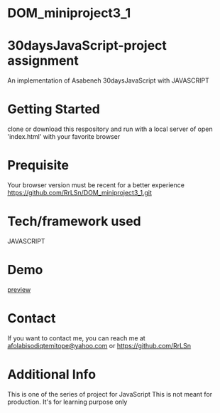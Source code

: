 # DOM_miniproject3_1
# 30daysJavaScript-project assignment
An implementation of Asabeneh 30daysJavaScript with JAVASCRIPT

# Getting Started
clone or download this respository and run with a local server of open 'index.html' with your favorite browser

# Prequisite
Your browser version must be recent for a better experience https://github.com/RrLSn/DOM_miniproject3_1.git

# Tech/framework used
JAVASCRIPT

# Demo
[preview](https://tiny-pie-fb59b9.netlify.app)

# Contact
If you want to contact me, you can reach me at
afolabisodiqtemitope@yahoo.com or
https://github.com/RrLSn

# Additional Info
This is one of the series of project for JavaScript
This is not meant for production. It's for learning purpose only
